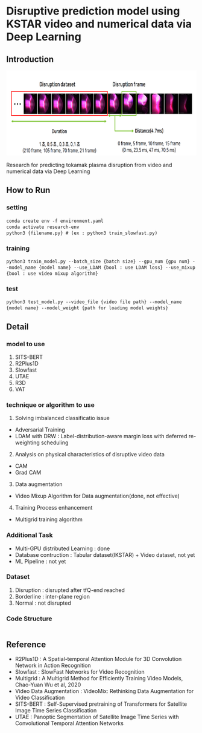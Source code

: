 # Disruptive prediction model using KSTAR video and numerical data via Deep Learning
## Introduction
<img src="/image/연구_소개_01.PNG"  width="900" height="224">
<p>Research for predicting tokamak plasma disruption from video and numerical data via Deep Learning</p>

## How to Run
### setting
```
conda create env -f environment.yaml
conda activate research-env
python3 {filename.py} # (ex : python3 train_slowfast.py)
```

### training
```
python3 train_model.py --batch_size {batch size} --gpu_num {gpu num} --model_name {model name} --use_LDAM {bool : use LDAM loss} --use_mixup {bool : use video mixup algorithm}
```

### test
```
python3 test_model.py --video_file {video file path} --model_name {model name} --model_weight {path for loading model weights}
```

## Detail
### model to use
1. SITS-BERT 
2. R2Plus1D
3. Slowfast
4. UTAE
5. R3D
6. VAT

### technique or algorithm to use
1. Solving imbalanced classificatio issue
- Adversarial Training 
- LDAM with DRW : Label-distribution-aware margin loss with deferred re-weighting scheduling

2. Analysis on physical characteristics of disruptive video data
- CAM
- Grad CAM

3. Data augmentation
- Video Mixup Algorithm for Data augmentation(done, not effective)

4. Training Process enhancement
- Multigrid training algorithm

### Additional Task
- Multi-GPU distributed Learning : done
- Database contruction : Tabular dataset(IKSTAR) + Video dataset, not yet
- ML Pipeline : not yet

### Dataset
1. Disruption : disrupted after tfQ-end reached
2. Borderline : inter-plane region 
3. Normal : not disrupted 

### Code Structure
```
```

## Reference
- R2Plus1D : A Spatial-temporal Attention Module for 3D Convolution Network in Action Recognition
- Slowfast : SlowFast Networks for Video Recognition
- Multigrid : A Multigrid Method for Efficiently Training Video Models, Chao-Yuan Wu et al, 2020
- Video Data Augmentation : VideoMix: Rethinking Data Augmentation for Video Classification
- SITS-BERT : Self-Supervised pretraining of Transformers for Satellite Image Time Series Classification
- UTAE : Panoptic Segmentation of Satellite Image Time Series with Convolutional Temporal Attention Networks
